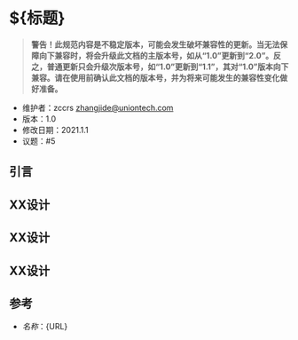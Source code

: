 <!-- 如: "# 应用程序图标规范" -->
# ${标题}

<!-- 处于 unstable 状态的文档需添加以下信息，其它文档请不要添加 -->
> __警告！此规范内容是不稳定版本，可能会发生破坏兼容性的更新。当无法保障向下兼容时，将会升级此文档的主版本号，如从“1.0”更新到“2.0”。反之，普通更新只会升级次版本号，如“1.0”更新到“1.1”，其对“1.0”版本向下兼容。请在使用前确认此文档的版本号，并为将来可能发生的兼容性变化做好准备。__

<!-- 请在使用时替换具体的信息 -->
* 维护者：zccrs <zhangjide@uniontech.com>
* 版本：1.0
* 修改日期：2021.1.1
* 议题：#5

## 引言

<!-- 此处应给出此规范的背景说明 -->

## XX设计

<!--  针对设计1的描述 -->

## XX设计

<!-- 针对设计2的描述 -->

## XX设计

<!-- 针对设计3的描述 -->

## 参考

<!-- 如: "* freedesktop图标主题: https://www.freedesktop.org/" -->
* ${名称}：${URL}
